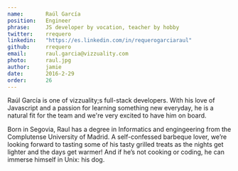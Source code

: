 ```yaml
---
name:       Raúl García
position:   Engineer
phrase:     JS developer by vocation, teacher by hobby
twitter:    rrequero
linkedin:   "https://es.linkedin.com/in/requerogarciaraul"
github:     rrequero
email:      raul.garcia@vizzuality.com
photo:      raul.jpg
author:     jamie
date:       2016-2-29
order:      26
---
```


Raúl García is one of vizzuality;s full-stack developers. With his love of Javascript and a passion for learning something new everyday, he is a natural fit for the team and we're very excited to have him on board. 

Born in Segovia, Raul has a degree in Informatics and engingeering from the Complutense University of Madrid. A self-confessed barbeque lover, we’re looking forward to tasting some of his tasty grilled treats as the nights get lighter and the days get warmer! And if he’s not cooking or coding, he can immerse himself in Unix: his dog.